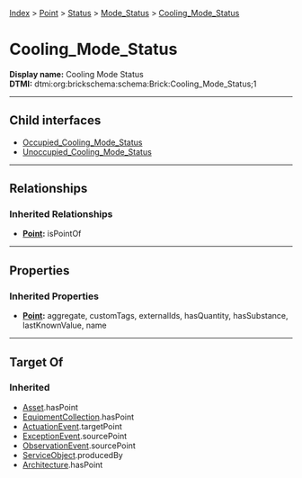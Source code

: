 [Index](../../../../Index.md) > [Point](../../../Point.md) > [Status](../../Status.md) > [Mode_Status](../Mode_Status.md) > [Cooling_Mode_Status](#)
# Cooling_Mode_Status

**Display name:** Cooling Mode Status<br />
**DTMI:** dtmi:org:brickschema:schema:Brick:Cooling_Mode_Status;1

---

## Child interfaces
* [Occupied_Cooling_Mode_Status](../Occupied_Mode_Status/Occupied_Cooling_Mode_Status.md)
* [Unoccupied_Cooling_Mode_Status](../Unoccupied_Mode_Status/Unoccupied_Cooling_Mode_Status.md)

---

## Relationships
### Inherited Relationships
* **[Point](../../../Point.md):** isPointOf

---

## Properties
### Inherited Properties
* **[Point](../../../Point.md):** aggregate, customTags, externalIds, hasQuantity, hasSubstance, lastKnownValue, name

---

## Target Of
### Inherited
* [Asset](../../../../Asset/Asset.md).hasPoint
* [EquipmentCollection](../../../../Collection/AssetCollection/EquipmentCollection/EquipmentCollection.md).hasPoint
* [ActuationEvent](../../../../Event/PointEvent/ActuationEvent.md).targetPoint
* [ExceptionEvent](../../../../Event/PointEvent/ExceptionEvent.md).sourcePoint
* [ObservationEvent](../../../../Event/PointEvent/ObservationEvent.md).sourcePoint
* [ServiceObject](../../../../Information/ServiceObject/ServiceObject.md).producedBy
* [Architecture](../../../../Space/Architecture/Architecture.md).hasPoint

